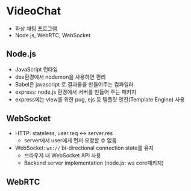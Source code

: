 # VideoChat

- 화상 채팅 프로그램
- Node.js, WebRTC, WebSocket

## Node.js

- JavaScript 런타임
- dev환경에서 nodemon을 사용하면 편리
- Babel은 javascript 로 결과물을 만들어주는 컴파일러
- express: node.js 환경에서 서버를 만들어 주는 패키지
- express에는 view를 위한 pug, ejs 등 템플릿 엔진(Template Engine) 사용

## WebSocket

- HTTP: stateless, user.req <-> server.res
  - server에서 user에게 먼저 요청할 수 없음
- WebSocket: `ws://` bi-directional connection state를 유지
  - 브라우저 내 WebSocket API 사용
  - Backend server implementation (node.js: ws core패키지)

## WebRTC
